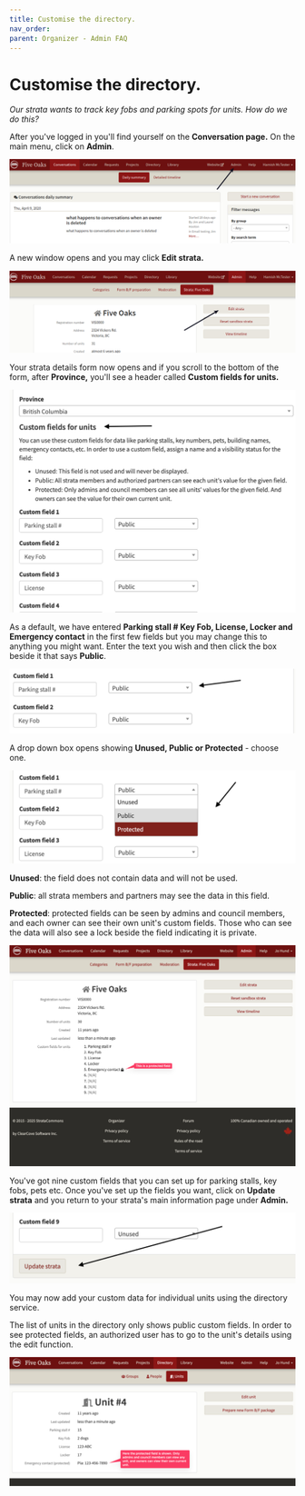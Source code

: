 ```yaml
---
title: Customise the directory.
nav_order: 
parent: Organizer - Admin FAQ
---
```


# Customise the directory.

*Our strata wants to track key fobs and parking spots for units.  How do we do this?*

After you've logged in you'll find yourself on the **Conversation page.**  On the main menu, click on **Admin**.  

![choose admin](custom_fields/gotoadmin.png)

A new window opens and you may click **Edit strata.**  

![choose edit](custom_fields/chooseedit.png)

Your strata details form now opens and if you scroll to the bottom of the form, after **Province,**  you'll see a header called **Custom fields for units.**

![custom screen](custom_fields/customfields.png)

As a default, we have entered **Parking stall # Key Fob, License, Locker and Emergency contact** in the first few  fields but you may change this to anything you might want.  Enter the text you wish and then click the box beside it that says **Public**.    

![enable](custom_fields/dataenable.png)

A drop down box opens showing **Unused, Public or Protected** - choose one.

![update](custom_fields/dropdown.png)

**Unused**:  the field does not contain data and will not be used.

**Public**:  all strata members and partners may see the data in this field.

**Protected**:  protected fields can be seen by admins and council members, and each owner can see their own unit's custom fields.  Those who can see the data will also see a lock beside the field indicating it is private.  

![update](custom_fields/locked.png)

You've got nine custom fields that you can set up for parking stalls, key fobs, pets etc.  Once you've set up the fields you want, click on **Update strata** and you return to your strata's main information page under **Admin.**

![update](custom_fields/update.png)

You may now add your custom data for individual units using the directory service.   

The list of units in the directory only shows public custom fields. In order to see protected fields, an authorized user has to go to the unit's details using the edit function.  

![update](custom_fields/protected.png)
